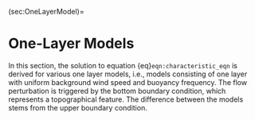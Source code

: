 (sec:OneLayerModel)=
# One-Layer Models

In this section, the solution to equation {eq}`eqn:characteristic_eqn` is derived for various one layer models, i.e., models consisting of one layer with uniform background wind speed and buoyancy frequency. The flow perturbation is triggered by the bottom boundary condition, which represents a topographical feature. The difference between the models stems from the upper boundary condition. 

```{tableofcontents}
```